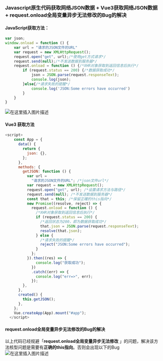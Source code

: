 ﻿### Javascript原生代码获取网络JSON数据 + Vue3获取网络JSON数据 + request.onload全局变量异步无法修改的Bug的解决
#### JavaScript获取方法：
```javascript
var json;
window.onload = function () {
    var url = "请求的JSON文件的URL"
    var request = new XMLHttpRequest();
    request.open("get", url);/*使用get方式请求*/
    request.send(null);/*不发送数据到服务器*/
    request.onload = function () {/*XHR对象获取到返回信息后执行*/
        if (request.status == 200) {/*数据获取成功*/
            json = JSON.parse(request.responseText);
            console.log(json);
        }else{/*请求失败的提醒*/
            console.log('JSON:Some errors have occurred')
        }
    }
}
```
![在这里插入图片描述](https://img-blog.csdnimg.cn/9c582ec0f0cc47dc9bd6e13183e267f6.png?x-oss-process=image/watermark,type_d3F5LXplbmhlaQ,shadow_50,text_Q1NETiBAQ2h1YW5ZYW5nIENoZW4=,size_20,color_FFFFFF,t_70,g_se,x_16)
#### Vue3 获取方法

```javascript
<script>
    const App = {
      data() {
        return {
          json: {},
        };
      },
      methods: {
        getJSON: function () {
          var url =
            "请求的JSON文件的URL"; /*json文件url*/
          var request = new XMLHttpRequest();
          request.open("get", url); /*设置请求方法与路径*/
          request.send(null); /*不发送数据到服务器*/
          const that = this; /*保留正確的this指向*/
          new Promise((resolve, reject) => {
            request.onload = function () {
              /*XHR对象获取到返回信息后执行*/
              if (request.status == 200) {
                /*返回状态为200，即为数据获取成功*/
                that.json = JSON.parse(request.responseText);
                resolve(that.json);
              } else {
                /*请求失败的提醒*/
                reject("JSON:Some errors have occurred");
              }
            };
          }).then((res) => {
			  console.log("获取成功");
            })
            .catch((err) => {
              console.log("err=>", err);
            });
        },
      },
      created() {
        this.getJSON();
      },
    };
    Vue.createApp(App).mount("#app");
  </script>
```

#### request.onload全局变量异步无法修改的Bug的解决
以上代码已经规避「**request.onload全局变量异步无法修改** 」的问题，解决该方法核型问题是需要有**正确的this指向**。否则会出现以下的Bug
![在这里插入图片描述](https://img-blog.csdnimg.cn/3d4ac2eb607f408799f0c42bee69cc78.png?x-oss-process=image/watermark,type_d3F5LXplbmhlaQ,shadow_50,text_Q1NETiBAQ2h1YW5ZYW5nIENoZW4=,size_20,color_FFFFFF,t_70,g_se,x_16)

